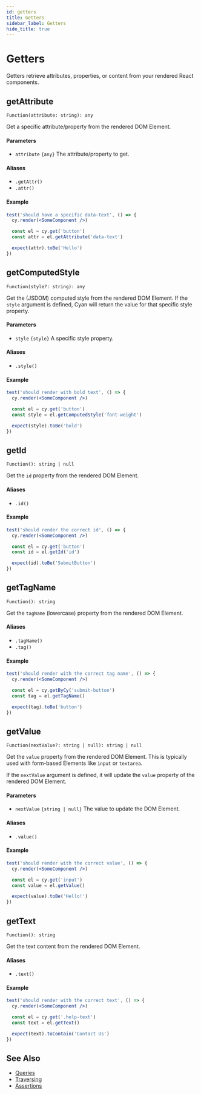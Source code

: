 ```yaml
---
id: getters
title: Getters
sidebar_label: Getters
hide_title: true
---
```


# Getters

Getters retrieve attributes, properties, or content from your rendered React components.

## getAttribute

`Function(attribute: string): any`

Get a specific attribute/property from the rendered DOM Element.

#### Parameters

- `attribute` `{any}` The attribute/property to get.

#### Aliases

- `.getAttr()`
- `.attr()`

#### Example

```jsx
test('should have a specific data-text', () => {
  cy.render(<SomeComponent />)

  const el = cy.get('button')
  const attr = el.getAttribute('data-text')

  expect(attr).toBe('Hello')
})
```

## getComputedStyle

`Function(style?: string): any`

Get the (JSDOM) computed style from the rendered DOM Element. If the `style` argument is defined, Cyan will return the value for that specific style property.

#### Parameters

- `style` `{style}` A specific style property.

#### Aliases

- `.style()`

#### Example

```jsx
test('should render with bold text', () => {
  cy.render(<SomeComponent />)

  const el = cy.get('button')
  const style = el.getComputedStyle('font-weight')

  expect(style).toBe('bold')
})
```

## getId

`Function(): string | null`

Get the `id` property from the rendered DOM Element.

#### Aliases

- `.id()`

#### Example

```jsx
test('should render the correct id', () => {
  cy.render(<SomeComponent />)

  const el = cy.get('button')
  const id = el.getId('id')

  expect(id).toBe('SubmitButton')
})
```

## getTagName

`Function(): string`

Get the `tagName` (lowercase) property from the rendered DOM Element.

#### Aliases

- `.tagName()`
- `.tag()`

#### Example

```jsx
test('should render with the correct tag name', () => {
  cy.render(<SomeComponent />)

  const el = cy.getByCy('submit-button')
  const tag = el.getTagName()

  expect(tag).toBe('button')
})
```

## getValue

`Function(nextValue?: string | null): string | null`

Get the `value` property from the rendered DOM Element. This is typically used with form-based Elements like `input` or `textarea`.

If the `nextValue` argument is defined, it will update the `value` property of the rendered DOM Element.

#### Parameters

- `nextValue` `{string | null}` The value to update the DOM Element.

#### Aliases

- `.value()`

#### Example

```jsx
test('should render with the correct value', () => {
  cy.render(<SomeComponent />)

  const el = cy.get('input')
  const value = el.getValue()

  expect(value).toBe('Hello!')
})
```

## getText

`Function(): string`

Get the text content from the rendered DOM Element.

#### Aliases

- `.text()`

#### Example

```jsx
test('should render with the correct text', () => {
  cy.render(<SomeComponent />)

  const el = cy.get('.help-text')
  const text = el.getText()

  expect(text).toContain('Contact Us')
})
```

## See Also

- [Queries](./queries)
- [Traversing](./traversing)
- [Assertions](./assertions)
